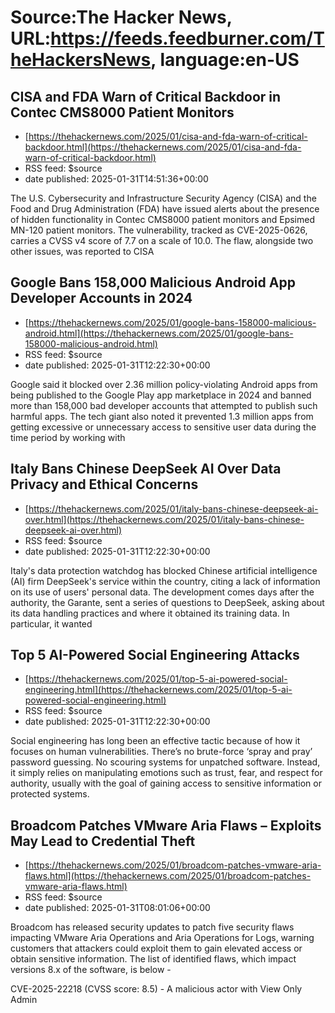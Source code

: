 # Source:The Hacker News, URL:https://feeds.feedburner.com/TheHackersNews, language:en-US

## CISA and FDA Warn of Critical Backdoor in Contec CMS8000 Patient Monitors
 - [https://thehackernews.com/2025/01/cisa-and-fda-warn-of-critical-backdoor.html](https://thehackernews.com/2025/01/cisa-and-fda-warn-of-critical-backdoor.html)
 - RSS feed: $source
 - date published: 2025-01-31T14:51:36+00:00

The U.S. Cybersecurity and Infrastructure Security Agency (CISA) and the Food and Drug Administration (FDA) have issued alerts about the presence of hidden functionality in Contec CMS8000 patient monitors and Epsimed MN-120 patient monitors.
The vulnerability, tracked as CVE-2025-0626, carries a CVSS v4 score of 7.7 on a scale of 10.0. The flaw, alongside two other issues, was reported to CISA

## Google Bans 158,000 Malicious Android App Developer Accounts in 2024
 - [https://thehackernews.com/2025/01/google-bans-158000-malicious-android.html](https://thehackernews.com/2025/01/google-bans-158000-malicious-android.html)
 - RSS feed: $source
 - date published: 2025-01-31T12:22:30+00:00

Google said it blocked over 2.36 million policy-violating Android apps from being published to the Google Play app marketplace in 2024 and banned more than 158,000 bad developer accounts that attempted to publish such harmful apps.
The tech giant also noted it prevented 1.3 million apps from getting excessive or unnecessary access to sensitive user data during the time period by working with

## Italy Bans Chinese DeepSeek AI Over Data Privacy and Ethical Concerns
 - [https://thehackernews.com/2025/01/italy-bans-chinese-deepseek-ai-over.html](https://thehackernews.com/2025/01/italy-bans-chinese-deepseek-ai-over.html)
 - RSS feed: $source
 - date published: 2025-01-31T12:22:30+00:00

Italy's data protection watchdog has blocked Chinese artificial intelligence (AI) firm DeepSeek's service within the country, citing a lack of information on its use of users' personal data.
The development comes days after the authority, the Garante, sent a series of questions to DeepSeek, asking about its data handling practices and where it obtained its training data.
In particular, it wanted

## Top 5 AI-Powered Social Engineering Attacks
 - [https://thehackernews.com/2025/01/top-5-ai-powered-social-engineering.html](https://thehackernews.com/2025/01/top-5-ai-powered-social-engineering.html)
 - RSS feed: $source
 - date published: 2025-01-31T12:22:30+00:00

Social engineering has long been an effective tactic because of how it focuses on human vulnerabilities. There’s no brute-force ‘spray and pray’ password guessing. No scouring systems for unpatched software. Instead, it simply relies on manipulating emotions such as trust, fear, and respect for authority, usually with the goal of gaining access to sensitive information or protected systems.

## Broadcom Patches VMware Aria Flaws – Exploits May Lead to Credential Theft
 - [https://thehackernews.com/2025/01/broadcom-patches-vmware-aria-flaws.html](https://thehackernews.com/2025/01/broadcom-patches-vmware-aria-flaws.html)
 - RSS feed: $source
 - date published: 2025-01-31T08:01:06+00:00

Broadcom has released security updates to patch five security flaws impacting VMware Aria Operations and Aria Operations for Logs, warning customers that attackers could exploit them to gain elevated access or obtain sensitive information.
The list of identified flaws, which impact versions 8.x of the software, is below -

CVE-2025-22218 (CVSS score: 8.5) - A malicious actor with View Only Admin

